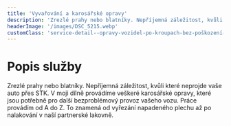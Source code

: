 ```yaml
---
title: 'Vyvařování a karosářské opravy'
description: 'Zrezlé prahy nebo blatníky. Nepříjemná záležitost, kvůli které neprojde vaše auto přes STK. V moji dílně provádíme veškeré karosářské opravy, které jsou potřebně pro další bezproblémový provoz vašeho vozu. Práce provádím od A do Z. To znamená od vyřezání napadeného plechu až po nalakování v naší partnerské lakovně.'
headerImage: '/images/DSC_5215.webp'
customClass: 'service-detail--opravy-vozidel-po-kroupach-bez-poškození-laku'
---
```


# Popis služby

Zrezlé prahy nebo blatníky. Nepříjemná záležitost, kvůli které neprojde vaše auto přes STK. V moji dílně provádíme veškeré karosářské opravy, které jsou potřebně pro další bezproblémový provoz vašeho vozu. Práce provádím od A do Z. To znamená od vyřezání napadeného plechu až po nalakování v naší partnerské lakovně.
